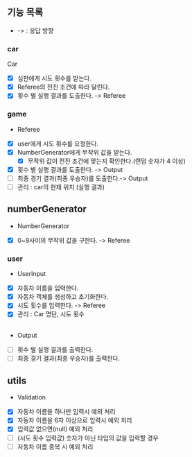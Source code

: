 ## 기능 목록
- -> : 응답 방향

### car
Car
- [x] 심판에게 시도 횟수를 받는다.
- [x] Referee의 전진 조건에 따라 달린다.
- [x] 횟수 별 실행 결과를 도출한다. -> Referee

### game
- Referee
- [x] user에게 시도 횟수를 요청한다.
- [x] NumberGenerator에게 무작위 값을 받는다.
  - [x] 무작위 값이 전진 조건에 맞는지 확인한다.(랜덤 숫자가 4 이상)
- [x] 횟수 별 실행 결과를 도출한다. -> Output
- [ ] 최종 경기 결과(최종 우승자)를 도출한다.-> Output
- [ ] 관리 : car의 현재 위치 (실행 결과)

## numberGenerator
- NumberGenerator
- [x] 0~9사이의 무작위 값을 구한다. -> Referee

### user
- UserInput
- [x] 자동차 이름을 입력한다.
- [x] 자동차 객체를 생성하고 초기화한다.
- [x] 시도 횟수를 입력한다. -> Referee
- [x] 관리 : Car 명단, 시도 횟수
  <br/><br/>
- Output
- [ ] 횟수 별 실행 결과를 출력한다.
- [ ] 최종 경기 결과(최종 우승자)를 출력한다.

## utils
- Validation
-[x] 자동차 이름을 하나만 입력시 예외 처리
-[x] 자동차 이름을 6자 이상으로 입력시 예외 처리
-[x] 입력값 없으면(null) 예외 처리
-[ ] (시도 횟수 입력값) 숫자가 아닌 타입의 값을 입력할 경우
-[ ] 자동차 이름 중복 시 예외 처리